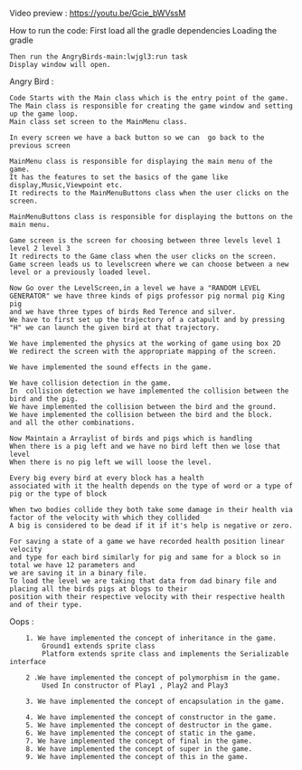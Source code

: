 Video preview : https://youtu.be/Gcie_bWVssM


How to run the code:
    First load all the gradle dependencies
    Loading the gradle

    Then run the AngryBirds-main:lwjgl3:run task
    Display window will open.



Angry Bird :

    Code Starts with the Main class which is the entry point of the game.
    The Main class is responsible for creating the game window and setting up the game loop.
    Main class set screen to the MainMenu class.

    In every screen we have a back button so we can  go back to the previous screen

    MainMenu class is responsible for displaying the main menu of the game.
    It has the features to set the basics of the game like display,Music,Viewpoint etc.
    It redirects to the MainMenuButtons class when the user clicks on the screen.

    MainMenuButtons class is responsible for displaying the buttons on the main menu.

    Game screen is the screen for choosing between three levels level 1 level 2 level 3
    It redirects to the Game class when the user clicks on the screen.
    Game screen leads us to levelscreen where we can choose between a new level or a previously loaded level.

    Now Go over the LevelScreen,in a level we have a "RANDOM LEVEL GENERATOR" we have three kinds of pigs professor pig normal pig King pig
    and we have three types of birds Red Terence and silver.
    We have to first set up the trajectory of a catapult and by pressing "H" we can launch the given bird at that trajectory.

    We have implemented the physics at the working of game using box 2D
    We redirect the screen with the appropriate mapping of the screen.

    We have implemented the sound effects in the game.

    We have collision detection in the game.
    In  collision detection we have implemented the collision between the bird and the pig.
    We have implemented the collision between the bird and the ground.
    We have implemented the collision between the bird and the block.
    and all the other combinations.

    Now Maintain a Arraylist of birds and pigs which is handling
    When there is a pig left and we have no bird left then we lose that level
    When there is no pig left we will loose the level.

    Every big every bird at every block has a health
    associated with it the health depends on the type of word or a type of pig or the type of block

    When two bodies collide they both take some damage in their health via factor of the velocity with which they collided
    A big is considered to be dead if it if it's help is negative or zero.

    For saving a state of a game we have recorded health position linear velocity
    and type for each bird similarly for pig and same for a block so in total we have 12 parameters and
    we are saving it in a binary file.
    To load the level we are taking that data from dad binary file and placing all the birds pigs at blogs to their
    position with their respective velocity with their respective health and of their type.

Oops :

        1. We have implemented the concept of inheritance in the game.
            Ground1 extends sprite class
            Platform extends sprite class and implements the Serializable interface

        2 .We have implemented the concept of polymorphism in the game.
            Used In constructor of Play1 , Play2 and Play3

        3. We have implemented the concept of encapsulation in the game.

        4. We have implemented the concept of constructor in the game.
        5. We have implemented the concept of destructor in the game.
        6. We have implemented the concept of static in the game.
        7. We have implemented the concept of final in the game.
        8. We have implemented the concept of super in the game.
        9. We have implemented the concept of this in the game.


